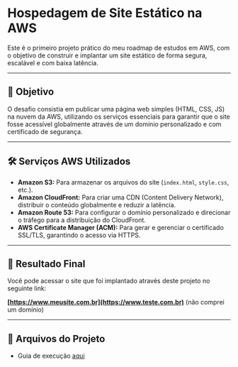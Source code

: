 # Hospedagem de Site Estático na AWS

Este é o primeiro projeto prático do meu roadmap de estudos em AWS, com o objetivo de construir e implantar um site estático de forma segura, escalável e com baixa latência.

---

## 🎯 Objetivo

O desafio consistia em publicar uma página web simples (HTML, CSS, JS) na nuvem da AWS, utilizando os serviços essenciais para garantir que o site fosse acessível globalmente através de um domínio personalizado e com certificado de segurança.

---

## 🛠️ Serviços AWS Utilizados

* **Amazon S3:** Para armazenar os arquivos do site (`index.html`, `style.css`, etc.).
* **Amazon CloudFront:** Para criar uma CDN (Content Delivery Network), distribuir o conteúdo globalmente e reduzir a latência.
* **Amazon Route 53:** Para configurar o domínio personalizado e direcionar o tráfego para a distribuição do CloudFront.
* **AWS Certificate Manager (ACM):** Para gerar e gerenciar o certificado SSL/TLS, garantindo o acesso via HTTPS.

---

## 🚀 Resultado Final

Você pode acessar o site que foi implantado através deste projeto no seguinte link:

**[https://www.meusite.com.br](https://www.teste.com.br)** (não comprei um domínio)

---

## 📂 Arquivos do Projeto

* Guia de execução [aqui](https://github.com/julioccamargo/artigos/blob/main/01-como-criar-site-estatico-aws.md)
